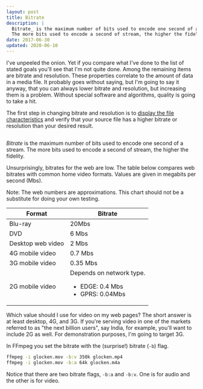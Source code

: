 ```yaml
---
layout: post
title: Bitrate
description: |
  Bitrate_ is the maximum number of bits used to encode one second of a stream.
  The more bits used to encode a second of stream, the higher the fidelity.
date: 2017-06-30
updated: 2020-06-10
---
```



I've unpeeled the onion. Yet if you compare what I've done to the list of stated
goals you'll see that I'm not quite done. Among the remaining items are bitrate
and resolution. These properties correlate to the amount of data in a media
file. It probably goes without saying, but I'm going to say it anyway, that you
can always lower bitrate and resolution, but increasing them is a problem.
Without special software and algorithms, quality is going to take a hit.

The first step in changing bitrate and resolution is to [display the file
characteristics](/web/fundamentals/media/manipulating/cheatsheet#display_characteristics)
and verify that your source file has a higher bitrate or resolution than your
desired result.


##

_Bitrate_ is the maximum number of bits used to encode one second of a stream.
The more bits used to encode a second of stream, the higher the fidelity.

Unsurprisingly, bitrates for the web are low. The table below compares web
bitrates with common home video formats. Values are given in megabits per second
(Mbs).

Note: The web numbers are approximations. This chart should not be a substitute for
doing your own testing.

| Format | Bitrate |
| ------ | ------- |
| Blu-ray | 20Mbs |
| DVD | 6 Mbs |
| Desktop web video | 2 Mbs |
| 4G mobile video | 0.7 Mbs |
| 3G mobile video | 0.35 Mbs |
| 2G mobile video | Depends on network type.<ul><li>EDGE: 0.4 Mbs</li><li>GPRS: 0.04Mbs</li></ul> |

Which value should I use for video on my web pages? The short answer is at least
desktop, 4G, and 3G. If you're serving video in one of the markets referred to
as "the next billion users", say India, for example, you'll want to include 2G
as well. For demonstration purposes, I'm going to target 3G.

In FFmpeg you set the bitrate with the (surprise!) bitrate (`-b`) flag.

```bash
ffmpeg -i glocken.mov -b:v 350k glocken.mp4
ffmpeg -i glocken.mov -b:a 64k glocken.m4a
```

Notice that there are two bitrate flags, `-b:a` and `-b:v`. One is for audio and the
other is for video.


